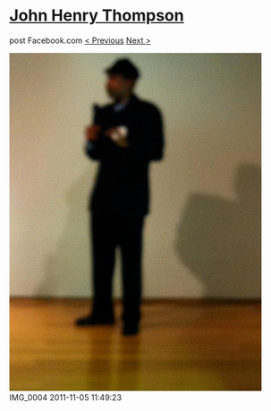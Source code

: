# [John Henry Thompson](../README.md)
post Facebook.com
[< Previous](2011-11-05-5.md) [Next >](2011-11-05-7.md)

[![](../media/2011-11-05/Nari-we-the-people-IMG_0004.jpg)](../README.md)
IMG_0004
2011-11-05 11:49:23